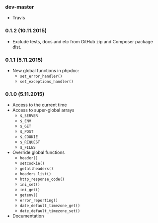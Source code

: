 ### dev-master

* Travis

### 0.1.2 (10.11.2015)

* Exclude tests, docs and etc from GitHub zip and Composer package dist.

### 0.1.1 (5.11.2015)

* New global functions in phpdoc:
    * `set_error_handler()`
    * `set_exceptions_handler()`

### 0.1.0 (5.11.2015)

* Access to the current time
* Access to super-global arrays
    * `$_SERVER`
    * `$_ENV`
    * `$_GET`
    * `$_POST`
    * `$_COOKIE`
    * `$_REQUEST`
    * `$_FILES`
* Override global functions
    * `header()`
    * `setcookie()`
    * `getallheaders()`
    * `headers_list()`
    * `http_response_code()`
    * `ini_set()`
    * `ini_get()`
    * `getenv()`
    * `error_reporting()`
    * `date_default_timezone_get()`
    * `date_default_timezone_set()`
* Documentation
